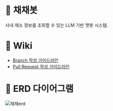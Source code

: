 # 🌿 채채봇
사내 채소 정보를 조회할 수 있는 LLM 기반 챗봇 시스템.

# 🥝 Wiki
<ul>
  <li><a href="https://github.com/team-chaechae/.github/wiki/Branch-%EC%9E%91%EC%84%B1-%EA%B0%80%EC%9D%B4%EB%93%9C%EB%9D%BC%EC%9D%B8">Branch 작성 가이드라인</a></li>
  <li><a href="https://github.com/team-chaechae/.github/wiki/Pull-Request-%EA%B0%80%EC%9D%B4%EB%93%9C%EB%9D%BC%EC%9D%B8">Pull Request 작성 가이드라인</a></li>
</ul>

# 🤖 ERD 다이어그램
![채채erd](https://github.com/user-attachments/assets/6fdc6dfb-d4ad-4549-afaa-b4e32fc8ded0)
